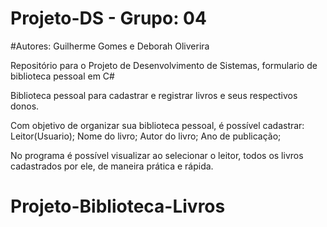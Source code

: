 # Projeto-DS - Grupo: 04
#Autores: Guilherme Gomes e Deborah Oliverira

Repositório para o Projeto de Desenvolvimento de Sistemas, formulario de biblioteca pessoal em C#

Biblioteca pessoal para cadastrar e registrar livros e seus respectivos donos. 

Com objetivo de organizar sua biblioteca pessoal, é possível cadastrar:
Leitor(Usuario);
Nome do livro;
Autor do livro;
Ano de publicação;

No programa é possível visualizar ao selecionar o leitor, todos os livros cadastrados por ele, de maneira prática e rápida.
# Projeto-Biblioteca-Livros
